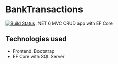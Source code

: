 # BankTransactions
[![Build Status](https://travis-ci.org/joemccann/dillinger.svg?branch=master)](https://travis-ci.org/joemccann/dillinger)
.NET 6 MVC CRUD app with EF Core

## Technologies used
- Frontend: Bootstrap
- EF Core with SQL Server
